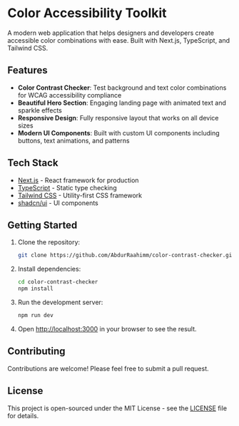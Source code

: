 # Color Accessibility Toolkit

A modern web application that helps designers and developers create accessible color combinations with ease. Built with Next.js, TypeScript, and Tailwind CSS.

## Features

- **Color Contrast Checker**: Test background and text color combinations for WCAG accessibility compliance
- **Beautiful Hero Section**: Engaging landing page with animated text and sparkle effects
- **Responsive Design**: Fully responsive layout that works on all device sizes
- **Modern UI Components**: Built with custom UI components including buttons, text animations, and patterns

## Tech Stack

- [Next.js](https://nextjs.org/) - React framework for production
- [TypeScript](https://www.typescriptlang.org/) - Static type checking
- [Tailwind CSS](https://tailwindcss.com/) - Utility-first CSS framework
- [shadcn/ui](https://ui.shadcn.com/) - UI components

## Getting Started

1. Clone the repository:
   ```bash
   git clone https://github.com/AbdurRaahimm/color-contrast-checker.git
   ```

2. Install dependencies:
   ```bash
   cd color-contrast-checker
   npm install
   ```

3. Run the development server:
   ```bash
   npm run dev
   ```

4. Open [http://localhost:3000](http://localhost:3000) in your browser to see the result.

## Contributing

Contributions are welcome! Please feel free to submit a pull request.

## License

This project is open-sourced under the MIT License - see the [LICENSE](LICENSE) file for details.
